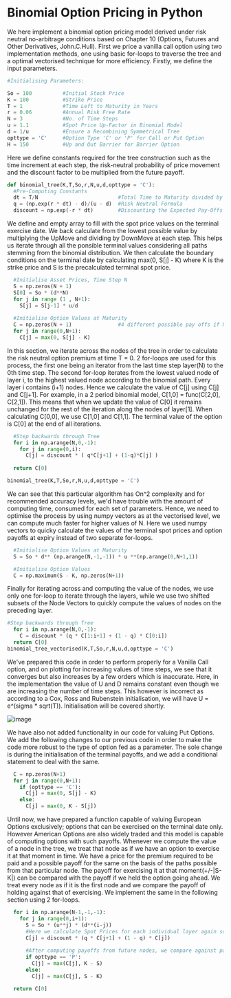 # Binomial Option Pricing in Python
We here implement a binomial option pricing model derived under risk neutral no-arbitrage conditions based on Chapter 10 (Options, Futures and Other Derivatives, John.C.Hull). First we price a vanilla call option using two implementation methods, one using basic for-loops to traverse the tree and a optimal vectorised technique for more efficiency. Firstly, we define the input parameters.
```python
#Initialising Parameters:

So = 100          #Initial Stock Price
K = 100           #Strike Price
T = 1             #Time Left to Maturity in Years
r = 0.06          #Annual Risk Free Rate
N = 3             #No. of Time Steps
u = 1.1           #Spot Price Up-Factor in Binomial Model
d = 1/u           #Ensure a Recombining Symmetrical Tree
opttype = 'C'     #Option Type 'C' or 'P' for Call or Put Option
H = 150           #Up and Out Barrier for Barrier Option
```

Here we define constants required for the tree construction such as the time increment at each step, the risk-neutral probability of price movement and the discount factor to be multiplied from the future payoff. 

```python
def binomial_tree(K,T,So,r,N,u,d,opttype = 'C'):
  #Pre-Computing Constants
  dt = T/N                          #Total Time to Maturity divided by number of periods.
  q = (np.exp(r * dt) - d)/(u - d)  #Risk Neutral Formula
  discount = np.exp(-r * dt)        #Discounting the Expected Pay-Offs when exercised.
```

We define and empty array to fill with the spot price values on the terminal exercise date. We back calculate from the lowest possible value by multiplying the UpMove and dividing by DownMove at each step. This helps us iterate through all the ponsible terminal values considering all paths stemming from the binomial distribution. We then calculate the boundary conditions on the terminal date by calculating max(0, S[j] - K) where K is the strike price and S is the precalculated terminal spot price.

```python
  #Initialise Asset Prices, Time Step N
  S = np.zeros(N + 1)
  S[0] = So * (d**N)
  for j in range (1 , N+1):
    S[j] = S[j-1] * u/d
  
  #Initialise Option Values at Maturity
  C = np.zeros(N + 1)               #4 different possible pay offs if N = 3
  for j in range(0,N+1):
    C[j] = max(0, S[j] - K)

```
In this section, we iterate across the nodes of the tree in order to calculate the risk neutral option premium at time T = 0. 2 for-loops are used for this process, the first one being an iterator from the last time step layer(N) to the 0th time step. The second for-loop iterates from the lowest valued node of layer i, to the highest valued node according to the binomial path. Every layer i contains (i+1) nodes. Hence we calculate the value of C[j] using C[j] and C[j+1]. For example, in a 2 period binomial model, C[1,0] = func(C[2,0], C[2,1]). This means that when we update the value of C[0] it remains unchanged for the rest of the iteration along the nodes of layer[1]. When calculating C[0,0], we use C[1,0] and C[1,1]. The terminal value of the option is C[0] at the end of all iterations. 

```python
  #Step backwards through Tree
  for i in np.arange(N,0,-1):
    for j in range(0,i):
      C[j] = discount * ( q*C[j+1] + (1-q)*C[j] )
  
  return C[0]

binomial_tree(K,T,So,r,N,u,d,opttype = 'C')
```
We can see that this particular algorithm has On^2 complexity and for recommended accuracy levels, we'd have trouble with the amount of computing time, consumed for each set of parameters. Hence, we need to optimise the process by using numpy vectors as at the vectorised level, we can compute much faster for higher values of N.
Here we used numpy vectors to quicky calculate the values of the terminal spot prices and option payoffs at expiry instead of two separate for-loops.
```python
  #Initialise Option Values at Maturity
  S = So * d** (np.arange(N,-1,-1)) * u **(np.arange(0,N+1,1))

  #Initialise Option Values
  C = np.maximum(S - K, np.zeros(N+1))
```
Finally for iterating across and computing the value of the nodes, we use only one for-loop to iterate through the layers, while we use two shifted subsets of the Node Vectors to quickly compute the values of nodes on the preceding layer.
```python
#Step backwards through Tree
  for i in np.arange(N,0,-1):
    C = discount * (q * C[1:i+1] + (1 - q) * C[0:i])
  return C[0]
binomial_tree_vectorised(K,T,So,r,N,u,d,opttype = 'C')
```
We've prepared this code in order to perform properly for a Vanilla Call option, and on plotting for increasing values of time steps, we see that it converges but also increases by a few orders which is inaccurate. Here, in the implementation the value of U and D remains constant even though we are increasing the number of time steps. This however is incorrect as according to a Cox, Ross and Rubenstein initialisation, we will have U = e^(sigma * sqrt(T)). Initialisation will be covered shortly.


![image](https://user-images.githubusercontent.com/51220035/168601635-a0f21b78-1522-41c5-8631-f47e5a8d9cbb.png)

We have also not added functionality in our code for valuing Put Options. We add the following changes to our previous code in order to make the code more robust to the type of option fed as a parameter. The sole change is during the initialisation of the terminal payoffs, and we add a conditional statement to deal with the same.

```python
  C = np.zeros(N+1)
  for j in range(0,N+1):
    if (opttype == 'C'):
      C[j] = max(0, S[j] - K)
    else:
      C[j] = max(0, K - S[j])
```

Until now, we have prepared a function capable of valuing European Options exclusively; options that can be exercised on the terminal date only. However American Options are also widely traded and this model is capable of computing options with such payoffs. Whenever we compute the value of a node in the tree, we treat that node as if we have an option to exercise it at that moment in time. We have a price for the premium required to be paid and a possible payoff for the same on the basis of the paths possible from that particular node. The payoff for exercising it at that moment(+/-|S-K|) can be compared with the payoff if we held the option going ahead. We treat every node as if it is the first node and we compare the payoff of holding against that of exercising. We implement the same in the following section using 2 for-loops.

```python
  for i in np.arange(N-1,-1,-1):
    for j in range(0,i+1):
      S = So * (u**j) * (d**(i-j))
      #Here we calculate Spot Prices for each individual layer again so we can recompute payoff.
      C[j] = discount * (q * C[j+1] + (1 - q) * C[j])
      
      #After computing payoffs from future nodes, we compare against payoff for immediate exercise.
      if opttype == 'P':
        C[j] = max(C[j], K - S)
      else:
        C[j] = max(C[j], S - K)

  return C[0]
```
